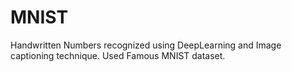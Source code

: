 # MNIST
Handwritten Numbers recognized using DeepLearning and Image captioning technique.
Used Famous MNIST dataset.
